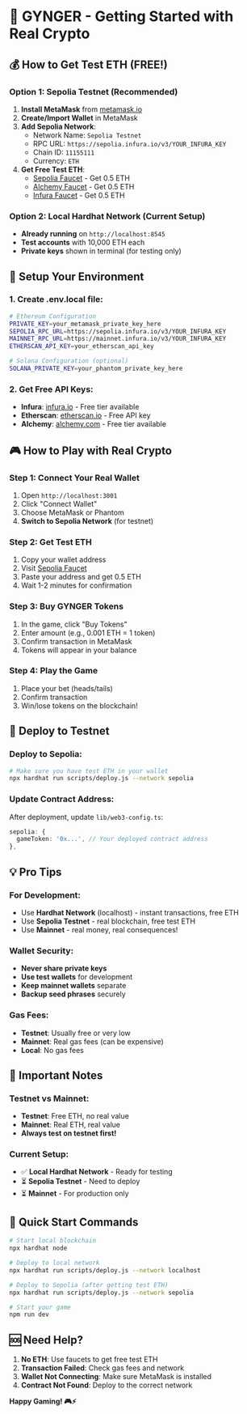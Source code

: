 # 🚀 GYNGER - Getting Started with Real Crypto

## 💰 How to Get Test ETH (FREE!)

### **Option 1: Sepolia Testnet (Recommended)**
1. **Install MetaMask** from [metamask.io](https://metamask.io)
2. **Create/Import Wallet** in MetaMask
3. **Add Sepolia Network**:
   - Network Name: `Sepolia Testnet`
   - RPC URL: `https://sepolia.infura.io/v3/YOUR_INFURA_KEY`
   - Chain ID: `11155111`
   - Currency: `ETH`
4. **Get Free Test ETH**:
   - [Sepolia Faucet](https://sepoliafaucet.com/) - Get 0.5 ETH
   - [Alchemy Faucet](https://sepoliafaucet.com/) - Get 0.5 ETH
   - [Infura Faucet](https://www.infura.io/faucet/sepolia) - Get 0.5 ETH

### **Option 2: Local Hardhat Network (Current Setup)**
- **Already running** on `http://localhost:8545`
- **Test accounts** with 10,000 ETH each
- **Private keys** shown in terminal (for testing only)

## 🔧 Setup Your Environment

### **1. Create .env.local file:**
```bash
# Ethereum Configuration
PRIVATE_KEY=your_metamask_private_key_here
SEPOLIA_RPC_URL=https://sepolia.infura.io/v3/YOUR_INFURA_KEY
MAINNET_RPC_URL=https://mainnet.infura.io/v3/YOUR_INFURA_KEY
ETHERSCAN_API_KEY=your_etherscan_api_key

# Solana Configuration (optional)
SOLANA_PRIVATE_KEY=your_phantom_private_key_here
```

### **2. Get Free API Keys:**
- **Infura**: [infura.io](https://infura.io) - Free tier available
- **Etherscan**: [etherscan.io](https://etherscan.io) - Free API key
- **Alchemy**: [alchemy.com](https://alchemy.com) - Free tier available

## 🎮 How to Play with Real Crypto

### **Step 1: Connect Your Real Wallet**
1. Open `http://localhost:3001`
2. Click "Connect Wallet" 
3. Choose MetaMask or Phantom
4. **Switch to Sepolia Network** (for testnet)

### **Step 2: Get Test ETH**
1. Copy your wallet address
2. Visit [Sepolia Faucet](https://sepoliafaucet.com/)
3. Paste your address and get 0.5 ETH
4. Wait 1-2 minutes for confirmation

### **Step 3: Buy GYNGER Tokens**
1. In the game, click "Buy Tokens"
2. Enter amount (e.g., 0.001 ETH = 1 token)
3. Confirm transaction in MetaMask
4. Tokens will appear in your balance

### **Step 4: Play the Game**
1. Place your bet (heads/tails)
2. Confirm transaction
3. Win/lose tokens on the blockchain!

## 🔄 Deploy to Testnet

### **Deploy to Sepolia:**
```bash
# Make sure you have test ETH in your wallet
npx hardhat run scripts/deploy.js --network sepolia
```

### **Update Contract Address:**
After deployment, update `lib/web3-config.ts`:
```typescript
sepolia: {
  gameToken: '0x...', // Your deployed contract address
},
```

## 💡 Pro Tips

### **For Development:**
- Use **Hardhat Network** (localhost) - instant transactions, free ETH
- Use **Sepolia Testnet** - real blockchain, free test ETH
- Use **Mainnet** - real money, real consequences!

### **Wallet Security:**
- **Never share private keys**
- **Use test wallets** for development
- **Keep mainnet wallets** separate
- **Backup seed phrases** securely

### **Gas Fees:**
- **Testnet**: Usually free or very low
- **Mainnet**: Real gas fees (can be expensive)
- **Local**: No gas fees

## 🚨 Important Notes

### **Testnet vs Mainnet:**
- **Testnet**: Free ETH, no real value
- **Mainnet**: Real ETH, real value
- **Always test on testnet first!**

### **Current Setup:**
- ✅ **Local Hardhat Network** - Ready for testing
- ⏳ **Sepolia Testnet** - Need to deploy
- ⏳ **Mainnet** - For production only

## 🎯 Quick Start Commands

```bash
# Start local blockchain
npx hardhat node

# Deploy to local network
npx hardhat run scripts/deploy.js --network localhost

# Deploy to Sepolia (after getting test ETH)
npx hardhat run scripts/deploy.js --network sepolia

# Start your game
npm run dev
```

## 🆘 Need Help?

1. **No ETH**: Use faucets to get free test ETH
2. **Transaction Failed**: Check gas fees and network
3. **Wallet Not Connecting**: Make sure MetaMask is installed
4. **Contract Not Found**: Deploy to the correct network

**Happy Gaming! 🎮⚡** 